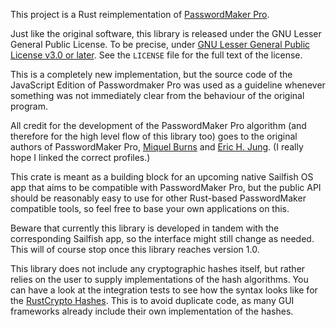 This project is a Rust reimplementation of [PasswordMaker Pro](https://passwordmaker.org).

Just like the original software, this library is released under the GNU Lesser General Public License. To be precise, under [GNU Lesser General Public License v3.0 or later](https://spdx.org/licenses/LGPL-3.0-or-later.html). See the `LICENSE` file for the full text of the license.

This is a completely new implementation, but the source code of the JavaScript Edition of Passwordmaker Pro was used as a guideline whenever something was not immediately clear from the behaviour of the original program.

All credit for the development of the PasswordMaker Pro algorithm (and therefore for the high level flow of this library too) goes to the original authors of PasswordMaker Pro, [Miquel Burns](https://github.com/miquelfire) and [Eric H. Jung](https://github.com/ericjung). (I really hope I linked the correct profiles.)

This crate is meant as a building block for an upcoming native Sailfish OS app that aims to be compatible with PasswordMaker Pro, but the public API should be reasonably easy to use for other Rust-based PasswordMaker compatible tools, so feel free to base your own applications on this.

Beware that currently this library is developed in tandem with the corresponding Sailfish app, so the interface might still change as needed. This will of course stop once this library reaches version 1.0.

This library does not include any cryptographic hashes itself, but rather relies on the user to supply implementations of the hash algorithms. You can have a look at the integration tests to see how the syntax looks like for the [RustCrypto Hashes](https://github.com/RustCrypto/hashes). This is to avoid duplicate code, as many GUI frameworks already include their own implementation of the hashes.